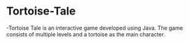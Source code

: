 # Tortoise-Tale
-Tortoise Tale is an interactive game developed using Java. The game consists of multiple levels and a tortoise as the main character.
